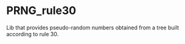 # PRNG_rule30
Lib that provides pseudo-random numbers obtained from a tree built according to rule 30.
